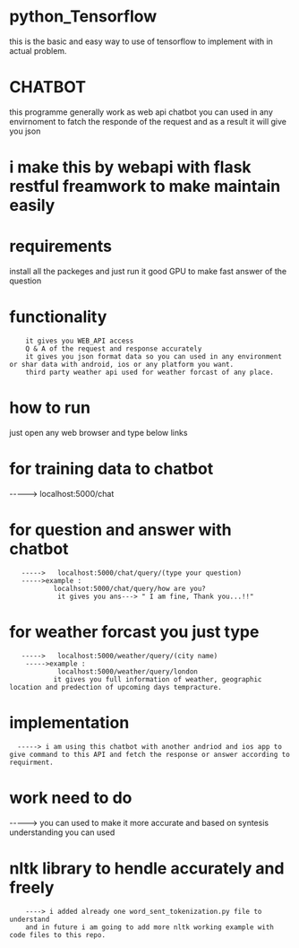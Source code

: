 # python_Tensorflow
this is the basic and easy way to use of tensorflow to implement with in actual problem.


# CHATBOT

this programme generally work as web api chatbot you can used in any envirnoment to fatch the responde of the request and as a result
it will give you json

# i make this by webapi with flask restful freamwork to make maintain easily 

# requirements
  install all the packeges and just run it
  good GPU to make fast answer of the question
 
# functionality
        it gives you WEB_API access 
        Q & A of the request and response accurately
        it gives you json format data so you can used in any environment or shar data with android, ios or any platform you want.
        third party weather api used for weather forcast of any place.
  
# how to run
  just open any web browser and type below links
  # for training data to chatbot
   ----->   localhost:5000/chat
  # for question and answer with chatbot
       ----->   localhost:5000/chat/query/(type your question)
       ----->example : 
               localhsot:5000/chat/query/how are you?
                it gives you ans---> " I am fine, Thank you...!!"
  # for weather forcast you just type
       ----->   localhost:5000/weather/query/(city name)
        ----->example :
                localhost:5000/weather/query/london
               it gives you full information of weather, geographic location and predection of upcoming days tempracture.
      
 # implementation
      -----> i am using this chatbot with another andriod and ios app to give command to this API and fetch the response or answer according to requirment.
   
 # work need to do 
   -----> you can used to make it more accurate and based on syntesis understanding you can used 
   # nltk library to hendle accurately and freely
        ----> i added already one word_sent_tokenization.py file to understand
        and in future i am going to add more nltk working example with code files to this repo.
      
  
  
  
  
  
